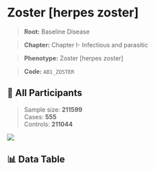 # Zoster [herpes zoster]

> **Root:** Baseline Disease  

> **Chapter:** Chapter I- Infectious and parasitic  

> **Phenotype:** Zoster [herpes zoster]  

> **Code:** `AB1_ZOSTER`

## 🧪 All Participants  
> Sample size: **211599**  
> Cases: **555**  
> Controls: **211044**
<img src="/Sensitive/Figures/ALL/Incidence/AB1_ZOSTER.png"/>

## 📊 Data Table
<CsvTableMRF src="/Sensitive/Data/ALL/Incidence/COX_AB1_ZOSTER.csv"/>

